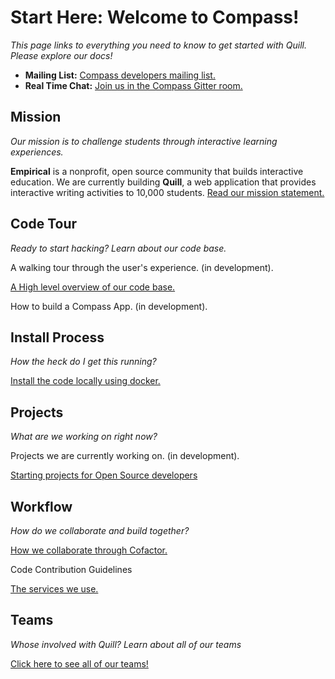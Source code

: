 # Start Here: Welcome to Compass!

*This page links to everything you need to know to get started with Quill. Please explore our docs!*

- **Mailing List:** [Compass developers mailing list.](https://groups.google.com/forum/#!forum/empirical-compass)
- **Real Time Chat:** [Join us in the Compass Gitter room.](https://gitter.im/empirical-org/Compass)

## Mission


*Our mission is to challenge students through interactive learning experiences.*

**Empirical** is a nonprofit, open source community that builds interactive education. We are currently building **Quill**, a web application that provides interactive writing activities to 10,000 students. [Read our mission statement.](http://www.quill.org/mission)

## Code Tour
*Ready to start hacking? Learn about our code base.*

A walking tour through the user's experience. (in development).

[A High level overview of our code base.](https://github.com/empirical-org/Documentation/blob/master/Compass/Code-Overview/Compass%20Code%20Overview.md)

How to build a Compass App. (in development).

## Install Process
*How the heck do I get this running?*

[Install the code locally using docker.](https://github.com/empirical-org/Documentation/blob/master/Getting-Started/Install/Install%20Guide.md)

## Projects
*What are we working on right now?*

Projects we are currently working on. (in development).

[Starting projects for Open Source developers](https://github.com/empirical-org/Documentation/blob/master/Getting-Started/Open%20Source%20Volunteer%20Projects.md)


## Workflow
*How do we collaborate and build together?*

[How we collaborate through Cofactor.](https://github.com/empirical-org/Documentation/blob/master/Cofactor/Guide-Using-Cofactor.md)

Code Contribution Guidelines

[The services we use.](https://github.com/empirical-org/Documentation/blob/master/Getting-Started/Common-Questions.md)



## Teams
*Whose involved with Quill? Learn about all of our teams*

[Click here to see all of our teams!](https://github.com/empirical-org/Documentation/blob/master/Cofactor/Guide%20-%20Teams.md)


